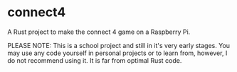 # connect4

A Rust project to make the connect 4 game on a Raspberry Pi.

PLEASE NOTE: This is a school project and still in it's very early stages.
You may use any code yourself in personal projects or to learn from, however, I do not recommend using it. It is far from optimal Rust code.
